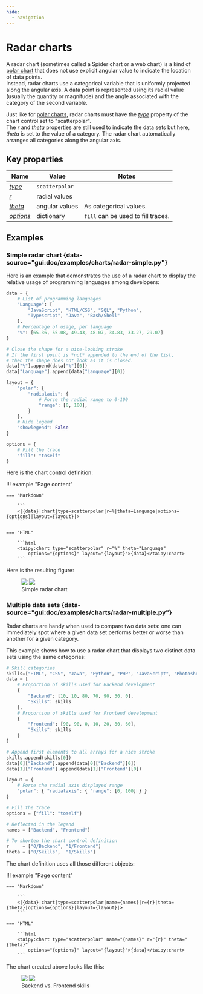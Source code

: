 ```yaml
---
hide:
  - navigation
---
```


# Radar charts

A radar chart (sometimes called a Spider chart or a web chart) is a kind of
[polar chart](polar.md) that does not use explicit angular value to indicate the location
of data points.<br/>
Instead, radar charts use a categorical variable that is uniformly projected along the
angular axis. A data point is represented using its radial value (usually the quantity
or magnitude) and the angle associated with the category of the second variable.

Just like for [polar charts](polar.md), radar charts must have the
[*type*](../chart.md#p-type) property of the chart control set to "scatterpolar".<br/>
The [*r*](../chart.md#p-r) and [*theta*](../chart.md#p-theta) properties are still used
to indicate the data sets but here, *theta* is set to the value of a category. The
radar chart automatically arranges all categories along the angular axis.

## Key properties

| Name            | Value            | Notes   |
| --------------- | ------------------------- | ------------------ |
| [*type*](../chart.md#p-type)       | `scatterpolar`  |  |
| [*r*](../chart.md#p-r)             | radial values   |  |
| [*theta*](../chart.md#p-theta)     | angular values  | As categorical values.  |
| [*options*](../chart.md#p-options) | dictionary  | `fill` can be used to fill traces.  |

## Examples

### Simple radar chart {data-source="gui:doc/examples/charts/radar-simple.py"}

Here is an example that demonstrates the use of a radar chart to display
the relative usage of programming languages among developers:
```py
data = {
    # List of programming languages
    "Language": [
        "JavaScript", "HTML/CSS", "SQL", "Python",
        "Typescript", "Java", "Bash/Shell"
    ],
    # Percentage of usage, per language
    "%": [65.36, 55.08, 49.43, 48.07, 34.83, 33.27, 29.07]
}

# Close the shape for a nice-looking stroke
# If the first point is *not* appended to the end of the list,
# then the shape does not look as it is closed.
data["%"].append(data["%"][0])
data["Language"].append(data["Language"][0])

layout = {
    "polar": {
        "radialaxis": {
            # Force the radial range to 0-100
            "range": [0, 100],
        }
    },
    # Hide legend
    "showlegend": False
}

options = {
    # Fill the trace
    "fill": "toself"
}
```

Here is the chart control definition:

!!! example "Page content"

    === "Markdown"

        ```
        <|{data}|chart|type=scatterpolar|r=%|theta=Language|options={options}|layout={layout}|>
        ```

    === "HTML"

        ```html
        <taipy:chart type="scatterpolar" r="%" theta="Language"
            options="{options}" layout="{layout}">{data}</taipy:chart>
        ```

Here is the resulting figure:

<figure>
    <img src="../radar-simple-d.png" class="visible-dark" />
    <img src="../radar-simple-l.png" class="visible-light" />
    <figcaption>Simple radar chart</figcaption>
</figure>

### Multiple data sets {data-source="gui:doc/examples/charts/radar-multiple.py"}

Radar charts are handy when used to compare two data sets: one can immediately spot
where a given data set performs better or worse than another for a given category.

This example shows how to use a radar chart that displays two distinct data sets using
the same categories:
```py
# Skill categories
skills=["HTML", "CSS", "Java", "Python", "PHP", "JavaScript", "Photoshop"]
data = [
    # Proportion of skills used for Backend development
    {
        "Backend": [10, 10, 80, 70, 90, 30, 0],
        "Skills": skills
    },
    # Proportion of skills used for Frontend development
    {
        "Frontend": [90, 90, 0, 10, 20, 80, 60],
        "Skills": skills
    }
]

# Append first elements to all arrays for a nice stroke
skills.append(skills[0])
data[0]["Backend"].append(data[0]["Backend"][0])
data[1]["Frontend"].append(data[1]["Frontend"][0])

layout = {
    # Force the radial axis displayed range
    "polar": { "radialaxis": { "range": [0, 100] } }
}

# Fill the trace
options = {"fill": "toself"}

# Reflected in the legend
names = ["Backend", "Frontend"]

# To shorten the chart control definition
r     = ["0/Backend", "1/Frontend"]
theta = ["0/Skills",  "1/Skills"]
```

The chart definition uses all those different objects:

!!! example "Page content"

    === "Markdown"

        ```
        <|{data}|chart|type=scatterpolar|name={names}|r={r}|theta={theta}|options={options}|layout={layout}|>
        ```

    === "HTML"

        ```html
        <taipy:chart type="scatterpolar" name="{names}" r="{r}" theta="{theta}"
            options="{options}" layout="{layout}">{data}</taipy:chart>
        ```

The chart created above looks like this:

<figure>
    <img src="../radar-multiple-d.png" class="visible-dark" />
    <img src="../radar-multiple-l.png" class="visible-light" />
    <figcaption>Backend vs. Frontend skills</figcaption>
</figure>
